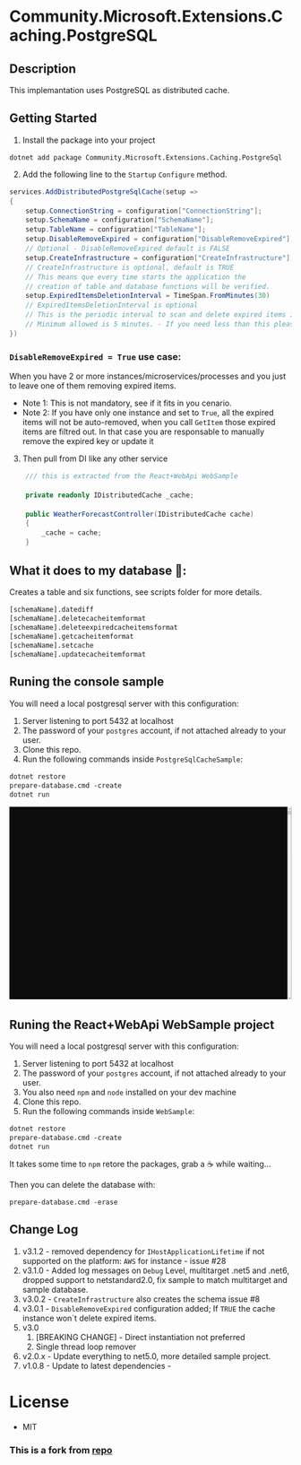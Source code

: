 ﻿
# Community.Microsoft.Extensions.Caching.PostgreSQL

## Description

This implemantation uses PostgreSQL as distributed cache.

## Getting Started
1. Install the package into your project
```
dotnet add package Community.Microsoft.Extensions.Caching.PostgreSql
```
2. Add the following line to the `Startup`  `Configure` method.
```c#
services.AddDistributedPostgreSqlCache(setup => 
{
	setup.ConnectionString = configuration["ConnectionString"];
	setup.SchemaName = configuration["SchemaName"];
	setup.TableName = configuration["TableName"];
	setup.DisableRemoveExpired = configuration["DisableRemoveExpired"];
    // Optional - DisableRemoveExpired default is FALSE
	setup.CreateInfrastructure = configuration["CreateInfrastructure"];
	// CreateInfrastructure is optional, default is TRUE
	// This means que every time starts the application the 
	// creation of table and database functions will be verified.
	setup.ExpiredItemsDeletionInterval = TimeSpan.FromMinutes(30)
	// ExpiredItemsDeletionInterval is optional
    // This is the periodic interval to scan and delete expired items in the cache. Default is 30 minutes. 
    // Minimum allowed is 5 minutes. - If you need less than this please share your use case 😁, just for curiosity...
})
```
### `DisableRemoveExpired = True` use case:
When you have 2 or more instances/microservices/processes and you just to leave one of them removing expired items. 
* Note 1: This is not mandatory, see if it fits in you cenario.
* Note 2: If you have only one instance and set to `True`, all the expired items will not be auto-removed, when you call `GetItem` those expired items are filtred out.
In that case you are responsable to manually remove the expired key or update it

3. Then pull from DI like any other service

```c#
    /// this is extracted from the React+WebApi WebSample

    private readonly IDistributedCache _cache;

    public WeatherForecastController(IDistributedCache cache)
    {
        _cache = cache;
    }

```
## What it does to my database 🐘: 

Creates a table and six functions, see scripts folder for more details.
```
[schemaName].datediff
[schemaName].deletecacheitemformat
[schemaName].deleteexpiredcacheitemsformat
[schemaName].getcacheitemformat
[schemaName].setcache
[schemaName].updatecacheitemformat

```

## Runing the console sample
You will need a local postgresql server with this configuration:
1. Server listening to port 5432 at localhost
1. The password of your `postgres` account, if not attached already to your user.
1. Clone this repo.
1. Run the following commands inside `PostgreSqlCacheSample`:
```shell
dotnet restore
prepare-database.cmd -create
dotnet run
```
![S](sample_project.gif)


## Runing the React+WebApi WebSample project
You will need a local postgresql server with this configuration:
1. Server listening to port 5432 at localhost
1. The password of your `postgres` account, if not attached already to your user.
1. You also need `npm` and `node` installed on your dev machine
1. Clone this repo.
1. Run the following commands inside `WebSample`:
```shell
dotnet restore
prepare-database.cmd -create
dotnet run
```
It takes some time to `npm` retore the packages, grab a ☕ while waiting...

Then you can delete the database with:
```
prepare-database.cmd -erase
```
## Change Log
1. v3.1.2 - removed dependency for `IHostApplicationLifetime` if not supported on the platform: `AWS` for instance - issue #28
1. v3.1.0 - Added log messages on `Debug` Level, multitarget .net5 and .net6, dropped support to netstandard2.0, fix sample to match multitarget and sample database.
1. v3.0.2 - `CreateInfrastructure` also creates the schema issue #8 
1. v3.0.1 - `DisableRemoveExpired` configuration added; If `TRUE` the cache instance won`t delete expired items.
1. v3.0
   1. [BREAKING CHANGE] - Direct instantiation not preferred
   2. Single thread loop remover
1. v2.0.x - Update everything to net5.0, more detailed sample project.
1. v1.0.8 - Update to latest dependencies -


# License
* MIT
### This is a fork from [repo](https://github.com/wullemsb/Extensions.Caching.PostgreSQL)
